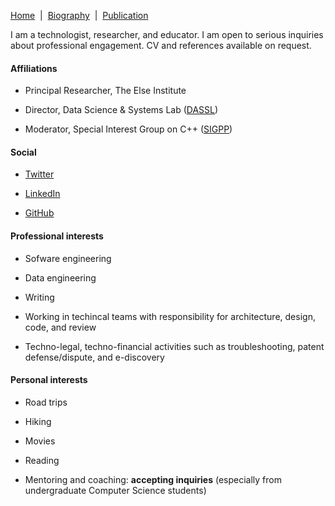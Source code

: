 [Home](/)&nbsp;&nbsp;|&nbsp;&nbsp;[Biography](/bio)&nbsp;&nbsp;|&nbsp;&nbsp;[Publication](/pubs)

I am a technologist, researcher, and educator. I am open to serious inquiries about professional engagement.
CV and references available on request. 

#### Affiliations

- Principal Researcher, The Else Institute

- Director, Data Science & Systems Lab ([DASSL](https://dassl.github.io/))

- Moderator, Special Interest Group on C++ ([SIGPP](https://sigcpp.github.io/))


#### Social

- [Twitter](https://twitter.com/smurthys)

- [LinkedIn](https://www.linkedin.com/in/seanmurthy/)

- [GitHub](https://github.com/smurthys)


#### Professional interests

- Sofware engineering

- Data engineering

- Writing

- Working in techincal teams with responsibility for architecture, design, code, and review

- Techno-legal, techno-financial activities such as troubleshooting, patent defense/dispute, and e-discovery


#### Personal interests

- Road trips

- Hiking

- Movies

- Reading

- Mentoring and coaching: **accepting inquiries** (especially from undergraduate Computer Science students)
